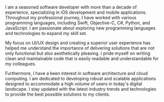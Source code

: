 I am a seasoned software developer with more than a decade of experience, specializing in iOS development and mobile applications. Throughout my professional journey, I have worked with various programming languages, including Swift, Objective-C, C#, Python, and JavaScript. I am passionate about exploring new programming languages and technologies to expand my skill set.

My focus on UI/UX design and creating a superior user experience has helped me understand the importance of delivering solutions that are not only functional but also aesthetically pleasing. I pride myself on writing clean and maintainable code that is easily readable and understandable for my colleagues.

Furthermore, I have a keen interest in software architecture and cloud computing. I am dedicated to developing robust and scalable applications designed to accommodate a high volume of users in today's digital landscape. I stay updated with the latest industry trends and technologies to provide the best possible solutions to my clients.

<!---
alibaqbani/alibaqbani is a ✨ special ✨ repository because its `README.md` (this file) appears on your GitHub profile.
You can click the Preview link to take a look at your changes.
--->
